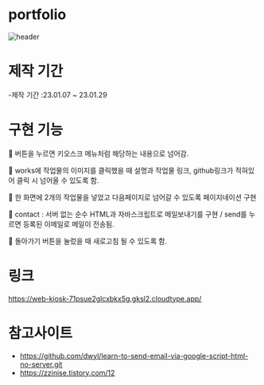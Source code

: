 # portfolio
![header](https://user-images.githubusercontent.com/102526230/215325354-b4d0cc34-8cf3-40a2-a75f-501139f5fbae.png)

# 제작 기간


-제작 기간 :23.01.07 ~ 23.01.29

# 구현 기능

📌 버튼을 누르면 키오스크 메뉴처럼 해당하는 내용으로 넘어감.

📌 works에 작업물의 이미지를 클릭했을 때 설명과 작업물 링크, github링크가 적혀있어 클릭 시 넘어올 수 있도록 함.

📌 한 화면에 2개의 작업물을 넣었고 다음페이지로 넘어갈 수 있도록 페이지네이션 구현

📌 contact : 서버 없는 순수 HTML과 자바스크립트로 메일보내기를 구현 / send를 누르면 등록된 이메일로 메일이 전송됨.

📌 돌아가기 버튼을 눌렀을 때 새로고침 될 수 있도록 함.

# 링크

https://web-kiosk-71psue2glcxbkx5g.gksl2.cloudtype.app/

# 참고사이트


- https://github.com/dwyl/learn-to-send-email-via-google-script-html-no-server.git
- https://zzinise.tistory.com/12
